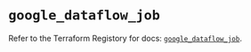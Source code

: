 # `google_dataflow_job`

Refer to the Terraform Registory for docs: [`google_dataflow_job`](https://registry.terraform.io/providers/hashicorp/google/4.77.0/docs/resources/dataflow_job).
